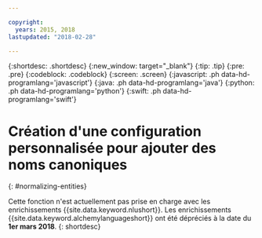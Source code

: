 ```yaml
---

copyright:
  years: 2015, 2018
lastupdated: "2018-02-28"

---
```


{:shortdesc: .shortdesc}
{:new_window: target="_blank"}
{:tip: .tip}
{:pre: .pre}
{:codeblock: .codeblock}
{:screen: .screen}
{:javascript: .ph data-hd-programlang='javascript'}
{:java: .ph data-hd-programlang='java'}
{:python: .ph data-hd-programlang='python'}
{:swift: .ph data-hd-programlang='swift'}

# Création d'une configuration personnalisée pour ajouter des noms canoniques
{: #normalizing-entities}

Cette fonction n'est actuellement pas prise en charge avec les enrichissements {{site.data.keyword.nlushort}}. Les enrichissements {{site.data.keyword.alchemylanguageshort}} ont été dépréciés à la date du **1er mars 2018**.
{: shortdesc}
